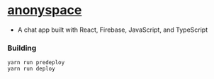 # [anonyspace](https://virejdasani.github.io/anonyspace/)

- A chat app built with React, Firebase, JavaScript, and TypeScript

### Building
```
yarn run predeploy
yarn run deploy
```

